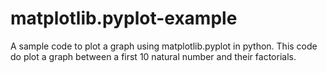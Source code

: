 # matplotlib.pyplot-example
A sample code to plot a graph using matplotlib.pyplot in python.
This code do plot a graph between a first 10 natural number and their factorials.
